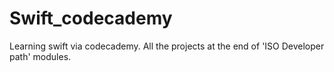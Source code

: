 # Swift_codecademy
Learning swift via codecademy.
All the projects at the end of 'ISO Developer path' modules.
